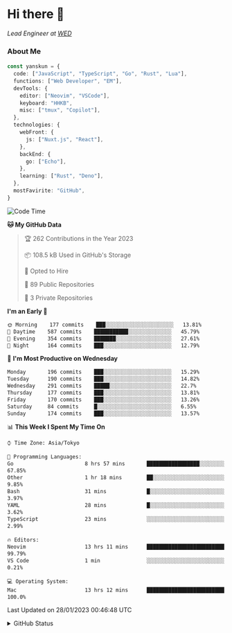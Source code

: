 # Hi there&nbsp;:wave:

_Lead Engineer at [WED](https://github.com/wedinc)_

### About Me

```ts
const yanskun = {
  code: ["JavaScript", "TypeScript", "Go", "Rust", "Lua"],
  functions: ["Web Developer", "EM"],
  devTools: {
    editor: ["Neovim", "VSCode"],
    keyboard: "HHKB",
    misc: ["tmux", "Copilot"],
  },
  technologies: {
    webFront: {
      js: ["Nuxt.js", "React"],
    },
    backEnd: {
      go: ["Echo"],
    },
    learning: ["Rust", "Deno"],
  },
  mostFavirite: "GitHub",
}
```

<!--START_SECTION:waka-->
![Code Time](http://img.shields.io/badge/Code%20Time-132%20hrs%2058%20mins-blue)

**🐱 My GitHub Data** 

> 🏆 262 Contributions in the Year 2023
 > 
> 📦 108.5 kB Used in GitHub's Storage 
 > 
> 💼 Opted to Hire
 > 
> 📜 89 Public Repositories 
 > 
> 🔑 3 Private Repositories  
 > 
**I'm an Early 🐤** 

```text
🌞 Morning    177 commits    ███░░░░░░░░░░░░░░░░░░░░░░   13.81% 
🌆 Daytime    587 commits    ███████████░░░░░░░░░░░░░░   45.79% 
🌃 Evening    354 commits    ███████░░░░░░░░░░░░░░░░░░   27.61% 
🌙 Night      164 commits    ███░░░░░░░░░░░░░░░░░░░░░░   12.79%

```
📅 **I'm Most Productive on Wednesday** 

```text
Monday       196 commits    ███░░░░░░░░░░░░░░░░░░░░░░   15.29% 
Tuesday      190 commits    ███░░░░░░░░░░░░░░░░░░░░░░   14.82% 
Wednesday    291 commits    █████░░░░░░░░░░░░░░░░░░░░   22.7% 
Thursday     177 commits    ███░░░░░░░░░░░░░░░░░░░░░░   13.81% 
Friday       170 commits    ███░░░░░░░░░░░░░░░░░░░░░░   13.26% 
Saturday     84 commits     █░░░░░░░░░░░░░░░░░░░░░░░░   6.55% 
Sunday       174 commits    ███░░░░░░░░░░░░░░░░░░░░░░   13.57%

```


📊 **This Week I Spent My Time On** 

```text
⌚︎ Time Zone: Asia/Tokyo

💬 Programming Languages: 
Go                       8 hrs 57 mins       █████████████████░░░░░░░░   67.85% 
Other                    1 hr 18 mins        ██░░░░░░░░░░░░░░░░░░░░░░░   9.85% 
Bash                     31 mins             █░░░░░░░░░░░░░░░░░░░░░░░░   3.97% 
YAML                     28 mins             █░░░░░░░░░░░░░░░░░░░░░░░░   3.62% 
TypeScript               23 mins             ░░░░░░░░░░░░░░░░░░░░░░░░░   2.99%

🔥 Editors: 
Neovim                   13 hrs 11 mins      █████████████████████████   99.79% 
VS Code                  1 min               ░░░░░░░░░░░░░░░░░░░░░░░░░   0.21%

💻 Operating System: 
Mac                      13 hrs 12 mins      █████████████████████████   100.0%

```


 Last Updated on 28/01/2023 00:46:48 UTC
<!--END_SECTION:waka-->

<details>
<summary>GitHub Status</summary>
<picture>
  <source media="(prefers-color-scheme: dark)" srcset="https://raw.githubusercontent.com/yanskun/yanskun/master/profile-summary-card-output/nord_dark/0-profile-details.svg">
 <img src="https://raw.githubusercontent.com/yanskun/yanskun/master/profile-summary-card-output/default/0-profile-details.svg">
</picture>
<br>
<picture>
  <source media="(prefers-color-scheme: dark)" srcset="https://raw.githubusercontent.com/yanskun/yanskun/master/profile-summary-card-output/nord_dark/1-repos-per-language.svg">
 <img src="https://raw.githubusercontent.com/yanskun/yanskun/master/profile-summary-card-output/default/1-repos-per-language.svg">
</picture>
<picture>
  <source media="(prefers-color-scheme: dark)" srcset="https://raw.githubusercontent.com/yanskun/yanskun/master/profile-summary-card-output/nord_dark/2-most-commit-language.svg">
 <img src="https://raw.githubusercontent.com/yanskun/yanskun/master/profile-summary-card-output/default/2-most-commit-language.svg">
</picture>
<br>
<picture>
  <source media="(prefers-color-scheme: dark)" srcset="https://raw.githubusercontent.com/yanskun/yanskun/master/profile-summary-card-output/nord_dark/3-stats.svg">
 <img src="https://raw.githubusercontent.com/yanskun/yanskun/master/profile-summary-card-output/default/3-stats.svg">
</picture>
<picture>
  <source media="(prefers-color-scheme: dark)" srcset="https://raw.githubusercontent.com/yanskun/yanskun/master/profile-summary-card-output/nord_dark/4-productive-time.svg">
 <img src="https://raw.githubusercontent.com/yanskun/yanskun/master/profile-summary-card-output/default/4-productive-time.svg">
</picture>
</details>
